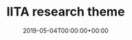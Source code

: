 ---
title: 'IITA research theme'
field: 'cg.identifier.iitatheme'
slug: 'cg-identifier-iitatheme'
description: 'IITA research theme.'
required: False
vocabulary: 'cg-identifier-iitatheme.txt'
date: '2019-05-04T00:00:00+00:00'
---